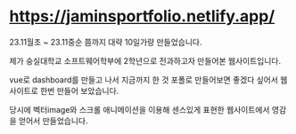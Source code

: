 # https://jaminsportfolio.netlify.app/

23.11월초 ~ 23.11중순 쯤까지 대략 10일가량 만들었습니다.

제가 숭실대학교 소프트웨어학부에 2학년으로 전과하고자 만들어본 웹사이트입니다.

vue로 dashboard를 만들고 나서 지금까지 한 것 포폴로 만들어보면 좋겠다 싶어서 웹사이트로 한번 만들어 보았습니다.

당시에 벡터image와 스크롤 애니메이션을 이용해 센스있게 표현한 웹사이트에서 영감을 얻어서 만들었습니다.
